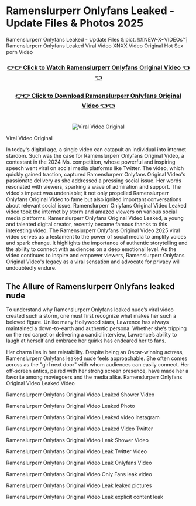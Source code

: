 # Ramenslurperr Onlyfans Leaked - Update Files & Photos 2025

Ramenslurperr Onlyfans Leaked - Update Files & pict. !#[NEW-X~VIDEOs™] Ramenslurperr Onlyfans Leaked Viral Video XNXX Video Original Hot Sex porn Video
<br>
<div align="center">
<h3><a href="https://links2leaks.com/ramenslurperr" rel="nofollow">👉👉 Click to Watch Ramenslurperr Onlyfans Original Video 👈👈</a></h3>
<h3><a href="https://links2leaks.com/ramenslurperr" rel="nofollow">👉👉 Click to Download Ramenslurperr Onlyfans Original Video 👈👈</a></h3>
<br>
<a href="https://links2leaks.com/ramenslurperr" rel="nofollow"><img src="https://i.ibb.co/Gkj2r4b/banner.png" alt="Viral Video Original" style="max-width: 100%; display: inline-block;" data-target="animated-image.originalImage"></a>
</div>

Viral Video Original

In today's digital age, a single video can catapult an individual into internet stardom. Such was the case for Ramenslurperr Onlyfans Original Video, a contestant in the 2024 Ms. competition, whose powerful and inspiring speech went viral on social media platforms like Twitter.
The video, which quickly gained traction, captured Ramenslurperr Onlyfans Original Video's passionate delivery as she addressed a pressing social issue. Her words resonated with viewers, sparking a wave of admiration and support. The video's impact was undeniable; it not only propelled Ramenslurperr Onlyfans Original Video to fame but also ignited important conversations about relevant social issue.
Ramenslurperr Onlyfans Original Video Leaked video took the internet by storm and amazed viewers on various social media platforms. Ramenslurperr Onlyfans Original Video Leaked, a young and talented digital creator, recently became famous thanks to this interesting video.
The Ramenslurperr Onlyfans Original Video 2025 viral video serves as a testament to the power of social media to amplify voices and spark change. It highlights the importance of authentic storytelling and the ability to connect with audiences on a deep emotional level. As the video continues to inspire and empower viewers, Ramenslurperr Onlyfans Original Video's legacy as a viral sensation and advocate for privacy will undoubtedly endure.

<h2>The Allure of Ramenslurperr Onlyfans leaked nude</h2>


To understand why Ramenslurperr Onlyfans leaked nude’s viral video created such a storm, one must first recognize what makes her such a beloved figure. Unlike many Hollywood stars, Lawrence has always maintained a down-to-earth and authentic persona. Whether she’s tripping on the red carpet or delivering a candid interview, Lawrence’s ability to laugh at herself and embrace her quirks has endeared her to fans.

Her charm lies in her relatability. Despite being an Oscar-winning actress, Ramenslurperr Onlyfans leaked nude feels approachable. She often comes across as the "girl next door" with whom audiences can easily connect. Her off-screen antics, paired with her strong screen presence, have made her a favorite among moviegoers and the media alike.
Ramenslurperr Onlyfans Original Video Leaked Video

Ramenslurperr Onlyfans Original Video Leaked Shower Video

Ramenslurperr Onlyfans Original Video Leaked Photo

Ramenslurperr Onlyfans Original Video Leaked video instagram

Ramenslurperr Onlyfans Original Video Leaked Video Twitter

Ramenslurperr Onlyfans Original Video Leak Shower Video

Ramenslurperr Onlyfans Original Video Leak Twitter Video

Ramenslurperr Onlyfans Original Video Leak Onlyfans Video

Ramenslurperr Onlyfans Original Video Only Fans leak video

Ramenslurperr Onlyfans Original Video Leak leaked pictures

Ramenslurperr Onlyfans Original Video Leak explicit content leak